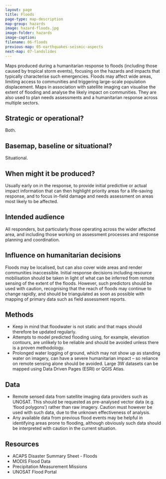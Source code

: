 ```yaml
---
layout: page
title: Floods
page-type: map-description
map-group: hazards
image: hazard-floods.jpg
image-folder: hazards
image-caption: 
filename: 06-floods
previous-map: 05-earthquakes-seismic-aspects
next-map: 07-landslides
---
```


Maps produced during a humanitarian response to floods \(including those caused by tropical storm events\), focusing on the hazards and impacts that typically characterise such emergencies. Floods may affect wide areas, limiting access to communities and triggering large-scale population displacement. Maps in association with satellite imaging can visualise the extent of flooding and analyse the likely impact on communities. They are also used to plan needs assessments and a humanitarian response across multiple sectors.

## Strategic or operational?

Both.

## Basemap, baseline or situational?

Situational.

## When might it be produced?

Usually early on in the response, to provide initial predictive or actual impact information that can then highlight priority areas for a life-saving response, and to focus in-field damage and needs assessment on areas most likely to be affected.

## Intended audience

All responders, but particularly those operating across the wider affected area, and including those working on assessment processes and response planning and coordination.

## Influence on humanitarian decisions

Floods may be localised, but can also cover wide areas and render communities inaccessible. Initial response decisions including resource mobilisation should be taken in light of what can be inferred from remote sensing of the extent of the floods. However, such predictors should be used with caution, recognising that the reach of floods may continue to change rapidly, and should be triangulated as soon as possible with mapping of primary data such as field assessment reports.

## Methods

* Keep in mind that floodwater is not static and that maps should therefore be updated regularly.
* Attempts to model predicted flooding using, for example, elevation contours, are unlikely to be reliable and should be avoided unless there is a proven methodology.
* Prolonged water logging of ground, which may not show up as standing water on imagery, can have a severe humanitarian impact – so reliance on remote sensing alone should be avoided. Large 3W datasets can be mapped using Data Driven Pages \(ESRI\) or QGIS Atlas.

## Data

* Remote sensed data from satellite imaging data providers such as UNOSAT. This should be requested as pre-analysed vector data \(e.g. ‘flood polygons’\) rather than raw imagery. Caution must however be used with such data, due to the unknown effectiveness of analysis.
* Any available data from previous flood events may be helpful in identifying areas prone to flooding, although obviously such data should be interpreted with caution in the current situation.

## Resources

* ACAPS Disaster Summary Sheet - Floods
* MODIS Flood Data
* Precipitation Measurement Missions
* UNOSAT Flood Portal

